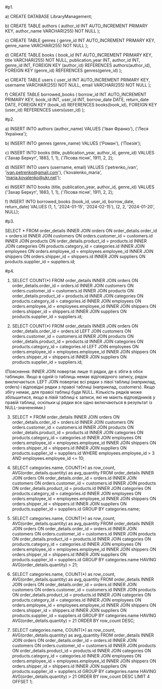 #p1.

a) CREATE DATABASE LibraryManagement;

b) CREATE TABLE authors (
    author_id INT AUTO_INCREMENT PRIMARY KEY,
    author_name VARCHAR(255) NOT NULL
);

c) CREATE TABLE genres (
    genre_id INT AUTO_INCREMENT PRIMARY KEY,
    genre_name VARCHAR(255) NOT NULL
);

d) CREATE TABLE books (
    book_id INT AUTO_INCREMENT PRIMARY KEY,
    title VARCHAR(255) NOT NULL,
    publication_year INT,
    author_id INT,
    genre_id INT,
    FOREIGN KEY (author_id) REFERENCES authors(author_id),
    FOREIGN KEY (genre_id) REFERENCES genres(genre_id)
);

e) CREATE TABLE users (
    user_id INT AUTO_INCREMENT PRIMARY KEY,
    username VARCHAR(255) NOT NULL,
    email VARCHAR(255) NOT NULL
);

f) CREATE TABLE borrowed_books (
    borrow_id INT AUTO_INCREMENT PRIMARY KEY,
    book_id INT,
    user_id INT,
    borrow_date DATE,
    return_date DATE,
    FOREIGN KEY (book_id) REFERENCES books(book_id),
    FOREIGN KEY (user_id) REFERENCES users(user_id)
);

#p2.

a) INSERT INTO authors (author_name) VALUES 
('Іван Франко'),
('Леся Українка');

b) INSERT INTO genres (genre_name) VALUES 
('Роман'),
('Поезія');

c) INSERT INTO books (title, publication_year, author_id, genre_id) VALUES 
('Захар Беркут', 1883, 1, 1),
('Лісова пісня', 1911, 2, 2);

d) INSERT INTO users (username, email) VALUES 
('petrenko_ivan', 'ivan.petrenko@gmail.com'),
('kovalenko_maria', 'maria.kovalenko@ukr.net');

e) INSERT INTO books (title, publication_year, author_id, genre_id) VALUES 
('Захар Беркут', 1883, 1, 1),
('Лісова пісня', 1911, 2, 2);

f) INSERT INTO borrowed_books (book_id, user_id, borrow_date, return_date) VALUES 
(1, 1, '2024-01-15', '2024-02-15'),
(2, 2, '2024-01-20', NULL);

#p3.

SELECT *
FROM order_details
INNER JOIN orders ON order_details.order_id = orders.id
INNER JOIN customers ON orders.customer_id = customers.id
INNER JOIN products ON order_details.product_id = products.id
INNER JOIN categories ON products.category_id = categories.id
INNER JOIN employees ON orders.employee_id = employees.employee_id
INNER JOIN shippers ON orders.shipper_id = shippers.id
INNER JOIN suppliers ON products.supplier_id = suppliers.id;

#p4.

1. SELECT COUNT(*)
FROM order_details
INNER JOIN orders ON order_details.order_id = orders.id
INNER JOIN customers ON orders.customer_id = customers.id
INNER JOIN products ON order_details.product_id = products.id
INNER JOIN categories ON products.category_id = categories.id
INNER JOIN employees ON orders.employee_id = employees.employee_id
INNER JOIN shippers ON orders.shipper_id = shippers.id
INNER JOIN suppliers ON products.supplier_id = suppliers.id;

2. SELECT COUNT(*)
FROM order_details
INNER JOIN orders ON order_details.order_id = orders.id
LEFT JOIN customers ON orders.customer_id = customers.id
INNER JOIN products ON order_details.product_id = products.id
INNER JOIN categories ON products.category_id = categories.id
LEFT JOIN employees ON orders.employee_id = employees.employee_id
INNER JOIN shippers ON orders.shipper_id = shippers.id
INNER JOIN suppliers ON products.supplier_id = suppliers.id;

(Пояснення:
INNER JOIN повертає лише ті рядки, де є збіги в обох таблицях. Якщо в одній із таблиць немає відповідного запису, рядок виключається.
LEFT JOIN повертає всі рядки з лівої таблиці (наприклад, orders) і відповідні рядки з правої таблиці (наприклад, customers). Якщо збігу немає, для правої таблиці буде NULL.
Кількість рядків може збільшитися, якщо в лівій таблиці є записи, які не мають відповідників у правій таблиці, оскільки ці рядки все одно включаються в результат із NULL-значеннями.)

3. SELECT *
FROM order_details
INNER JOIN orders ON order_details.order_id = orders.id
INNER JOIN customers ON orders.customer_id = customers.id
INNER JOIN products ON order_details.product_id = products.id
INNER JOIN categories ON products.category_id = categories.id
INNER JOIN employees ON orders.employee_id = employees.employee_id
INNER JOIN shippers ON orders.shipper_id = shippers.id
INNER JOIN suppliers ON products.supplier_id = suppliers.id
WHERE employees.employee_id > 3 AND employees.employee_id <= 10;

4. SELECT categories.name, COUNT(*) as row_count, AVG(order_details.quantity) as avg_quantity
FROM order_details
INNER JOIN orders ON order_details.order_id = orders.id
INNER JOIN customers ON orders.customer_id = customers.id
INNER JOIN products ON order_details.product_id = products.id
INNER JOIN categories ON products.category_id = categories.id
INNER JOIN employees ON orders.employee_id = employees.employee_id
INNER JOIN shippers ON orders.shipper_id = shippers.id
INNER JOIN suppliers ON products.supplier_id = suppliers.id
GROUP BY categories.name;

5. SELECT categories.name, COUNT(*) as row_count, AVG(order_details.quantity) as avg_quantity
FROM order_details
INNER JOIN orders ON order_details.order_id = orders.id
INNER JOIN customers ON orders.customer_id = customers.id
INNER JOIN products ON order_details.product_id = products.id
INNER JOIN categories ON products.category_id = categories.id
INNER JOIN employees ON orders.employee_id = employees.employee_id
INNER JOIN shippers ON orders.shipper_id = shippers.id
INNER JOIN suppliers ON products.supplier_id = suppliers.id
GROUP BY categories.name
HAVING AVG(order_details.quantity) > 21;

6. SELECT categories.name, COUNT(*) as row_count, AVG(order_details.quantity) as avg_quantity
FROM order_details
INNER JOIN orders ON order_details.order_id = orders.id
INNER JOIN customers ON orders.customer_id = customers.id
INNER JOIN products ON order_details.product_id = products.id
INNER JOIN categories ON products.category_id = categories.id
INNER JOIN employees ON orders.employee_id = employees.employee_id
INNER JOIN shippers ON orders.shipper_id = shippers.id
INNER JOIN suppliers ON products.supplier_id = suppliers.id
GROUP BY categories.name
HAVING AVG(order_details.quantity) > 21
ORDER BY row_count DESC;

7. SELECT categories.name, COUNT(*) as row_count, AVG(order_details.quantity) as avg_quantity
FROM order_details
INNER JOIN orders ON order_details.order_id = orders.id
INNER JOIN customers ON orders.customer_id = customers.id
INNER JOIN products ON order_details.product_id = products.id
INNER JOIN categories ON products.category_id = categories.id
INNER JOIN employees ON orders.employee_id = employees.employee_id
INNER JOIN shippers ON orders.shipper_id = shippers.id
INNER JOIN suppliers ON products.supplier_id = suppliers.id
GROUP BY categories.name
HAVING AVG(order_details.quantity) > 21
ORDER BY row_count DESC
LIMIT 4 OFFSET 1;

